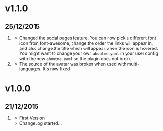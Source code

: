 # v1.1.0
## 25/12/2015

1. [](#improved)
    * Changed the social pages feature. You can now pick a different font icon from font-awesome, change the order the links will appear in, and also change the title which will appear when the icon is hovered. You might want to change your own `aboutme.yaml` in your user config with the new `aboutme.yaml` so the plugin does not break
2. [](#bugfix)
    * The source of the avatar was broken when used with multi-languages. It's now fixed

# v1.0.0
## 21/12/2015

1. [](#new)
    * First Version
    * ChangeLog started...

